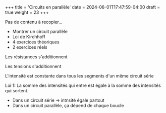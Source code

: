 +++
title = 'Circuits en parallèle'
date = 2024-08-01T17:47:59-04:00
draft = true
weight = 23
+++

Pas de contenu à recopier...

+ Montrer un circuit parallèle
+ Loi de Kirchhoff
+ 4 exercices théoriques
+ 2 exercices réels


Les résistances s'additionnent

Les tensions s'additionnent

L'intensité est constante dans tous les segments d'un même circuit série

Loi 1: La somme des intensités qui entre est égale à la somme des intensités qui sortent.
- Dans un circuit série -> intnsité égale partout
- Dans un circuit parallèle, ça dépend de chaque boucle



